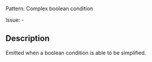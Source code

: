 Pattern: Complex boolean condition

Issue: -

## Description

Emitted when a boolean condition is able to be simplified.
